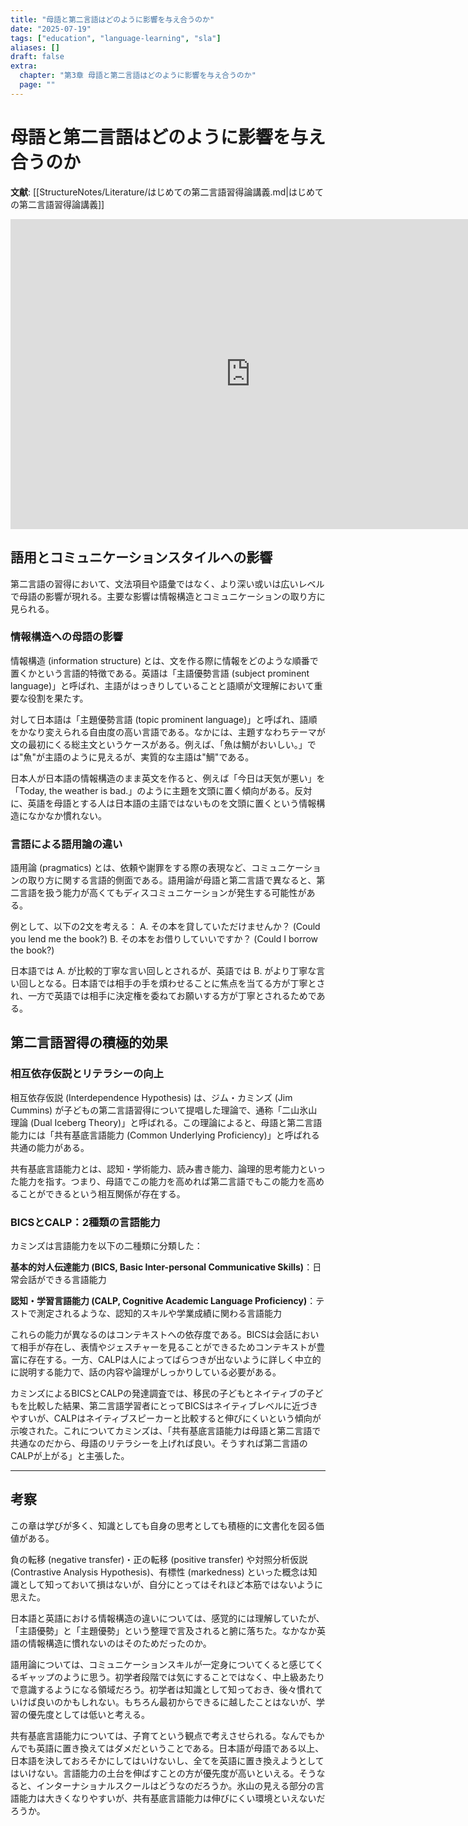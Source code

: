 ```yaml
---
title: "母語と第二言語はどのように影響を与え合うのか"
date: "2025-07-19"
tags: ["education", "language-learning", "sla"]
aliases: []
draft: false
extra:
  chapter: "第3章 母語と第二言語はどのように影響を与え合うのか"
  page: ""
---
```


# 母語と第二言語はどのように影響を与え合うのか

**文献**: [[StructureNotes/Literature/はじめての第二言語習得論講義.md|はじめての第二言語習得論講義]]

<iframe width="768" height="496" src="https://miro.com/app/live-embed/uXjVN9xSvLc=/?focusWidget=3458764635050837988&embedMode=view_only_without_ui&embedId=679504754783" frameborder="0" scrolling="no" allow="fullscreen; clipboard-read; clipboard-write" allowfullscreen></iframe>

## 語用とコミュニケーションスタイルへの影響

第二言語の習得において、文法項目や語彙ではなく、より深い或いは広いレベルで母語の影響が現れる。主要な影響は情報構造とコミュニケーションの取り方に見られる。

### 情報構造への母語の影響

情報構造 (information structure) とは、文を作る際に情報をどのような順番で置くかという言語的特徴である。英語は「主語優勢言語 (subject prominent language)」と呼ばれ、主語がはっきりしていることと語順が文理解において重要な役割を果たす。

対して日本語は「主題優勢言語 (topic prominent language)」と呼ばれ、語順をかなり変えられる自由度の高い言語である。なかには、主題すなわちテーマが文の最初にくる総主文というケースがある。例えば、「魚は鯛がおいしい。」では"魚"が主語のように見えるが、実質的な主語は"鯛"である。

日本人が日本語の情報構造のまま英文を作ると、例えば「今日は天気が悪い」を「Today, the weather is bad.」のように主題を文頭に置く傾向がある。反対に、英語を母語とする人は日本語の主語ではないものを文頭に置くという情報構造になかなか慣れない。

### 言語による語用論の違い

語用論 (pragmatics) とは、依頼や謝罪をする際の表現など、コミュニケーションの取り方に関する言語的側面である。語用論が母語と第二言語で異なると、第二言語を扱う能力が高くてもディスコミュニケーションが発生する可能性がある。

例として、以下の2文を考える：
A. その本を貸していただけませんか？ (Could you lend me the book?)
B. その本をお借りしていいですか？ (Could I borrow the book?)

日本語では A. が比較的丁寧な言い回しとされるが、英語では B. がより丁寧な言い回しとなる。日本語では相手の手を煩わせることに焦点を当てる方が丁寧とされ、一方で英語では相手に決定権を委ねてお願いする方が丁寧とされるためである。

## 第二言語習得の積極的効果

### 相互依存仮説とリテラシーの向上

相互依存仮説 (Interdependence Hypothesis) は、ジム・カミンズ (Jim Cummins) が子どもの第二言語習得について提唱した理論で、通称「二山氷山理論 (Dual Iceberg Theory)」と呼ばれる。この理論によると、母語と第二言語能力には「共有基底言語能力 (Common Underlying Proficiency)」と呼ばれる共通の能力がある。

共有基底言語能力とは、認知・学術能力、読み書き能力、論理的思考能力といった能力を指す。つまり、母語でこの能力を高めれば第二言語でもこの能力を高めることができるという相互関係が存在する。

### BICSとCALP：2種類の言語能力

カミンズは言語能力を以下の二種類に分類した：

**基本的対人伝達能力 (BICS, Basic Inter-personal Communicative Skills)**：日常会話ができる言語能力

**認知・学習言語能力 (CALP, Cognitive Academic Language Proficiency)**：テストで測定されるような、認知的スキルや学業成績に関わる言語能力

これらの能力が異なるのはコンテキストへの依存度である。BICSは会話において相手が存在し、表情やジェスチャーを見ることができるためコンテキストが豊富に存在する。一方、CALPは人によってばらつきが出ないように詳しく中立的に説明する能力で、話の内容や論理がしっかりしている必要がある。

カミンズによるBICSとCALPの発達調査では、移民の子どもとネイティブの子どもを比較した結果、第二言語学習者にとってBICSはネイティブレベルに近づきやすいが、CALPはネイティブスピーカーと比較すると伸びにくいという傾向が示唆された。これについてカミンズは、「共有基底言語能力は母語と第二言語で共通なのだから、母語のリテラシーを上げれば良い。そうすれば第二言語のCALPが上がる」と主張した。

---

## 考察

この章は学びが多く、知識としても自身の思考としても積極的に文書化を図る価値がある。

負の転移 (negative transfer)・正の転移 (positive transfer) や対照分析仮説 (Contrastive Analysis Hypothesis)、有標性 (markedness) といった概念は知識として知っておいて損はないが、自分にとってはそれほど本筋ではないように思えた。

日本語と英語における情報構造の違いについては、感覚的には理解していたが、「主語優勢」と「主題優勢」という整理で言及されると腑に落ちた。なかなか英語の情報構造に慣れないのはそのためだったのか。

語用論については、コミュニケーションスキルが一定身についてくると感じてくるギャップのように思う。初学者段階では気にすることではなく、中上級あたりで意識するようになる領域だろう。初学者は知識として知っておき、後々慣れていけば良いのかもしれない。もちろん最初からできるに越したことはないが、学習の優先度としては低いと考える。

共有基底言語能力については、子育てという観点で考えさせられる。なんでもかんでも英語に置き換えてはダメだということである。日本語が母語である以上、日本語を決しておろそかにしてはいけないし、全てを英語に置き換えようとしてはいけない。言語能力の土台を伸ばすことの方が優先度が高いといえる。そうなると、インターナショナルスクールはどうなのだろうか。氷山の見える部分の言語能力は大きくなりやすいが、共有基底言語能力は伸びにくい環境といえないだろうか。
